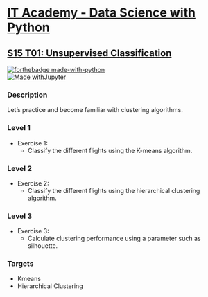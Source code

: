 # [IT Academy - Data Science with Python](https://www.barcelonactiva.cat/es/itacademy)
## [S15 T01: Unsupervised Classification](https://github.com/jesussantana/Unsupervised-Classification/blob/main/notebooks/S15_01_Unsupervised_Classification.ipynb)

[![forthebadge made-with-python](http://ForTheBadge.com/images/badges/made-with-python.svg)](https://www.python.org/)  
[![Made withJupyter](https://img.shields.io/badge/Made%20with-Jupyter-orange?style=for-the-badge&logo=Jupyter)](https://jupyter.org/try)  

### Description

Let’s practice and become familiar with clustering algorithms.


### Level 1  

- Exercise 1: 
  - Classify the different flights using the K-means algorithm.

### Level 2

- Exercise 2: 
  - Classify the different flights using the hierarchical clustering algorithm.

### Level 3

- Exercise 3: 
  - Calculate clustering performance using a parameter such as silhouette.


### Targets

- Kmeans
- Hierarchical Clustering